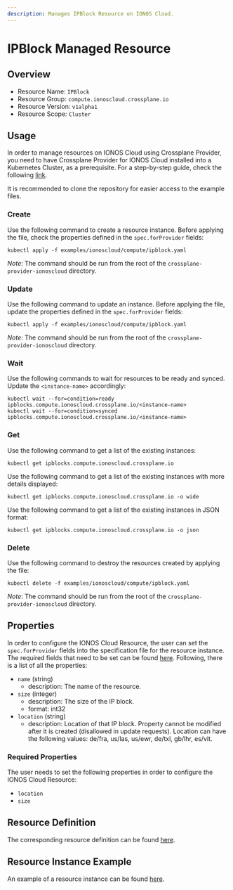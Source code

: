```yaml
---
description: Manages IPBlock Resource on IONOS Cloud.
---
```


# IPBlock Managed Resource

## Overview

* Resource Name: `IPBlock`
* Resource Group: `compute.ionoscloud.crossplane.io`
* Resource Version: `v1alpha1`
* Resource Scope: `Cluster`

## Usage

In order to manage resources on IONOS Cloud using Crossplane Provider, you need to have Crossplane Provider for IONOS Cloud installed into a Kubernetes Cluster, as a prerequisite. For a step-by-step guide, check the following [link](https://github.com/ionos-cloud/crossplane-provider-ionoscloud/tree/master/examples/example.md).

It is recommended to clone the repository for easier access to the example files.

### Create

Use the following command to create a resource instance. Before applying the file, check the properties defined in the `spec.forProvider` fields:

```
kubectl apply -f examples/ionoscloud/compute/ipblock.yaml
```

_Note_: The command should be run from the root of the `crossplane-provider-ionoscloud` directory.

### Update

Use the following command to update an instance. Before applying the file, update the properties defined in the `spec.forProvider` fields:

```
kubectl apply -f examples/ionoscloud/compute/ipblock.yaml
```

_Note_: The command should be run from the root of the `crossplane-provider-ionoscloud` directory.

### Wait

Use the following commands to wait for resources to be ready and synced. Update the `<instance-name>` accordingly:

```
kubectl wait --for=condition=ready ipblocks.compute.ionoscloud.crossplane.io/<instance-name>
kubectl wait --for=condition=synced ipblocks.compute.ionoscloud.crossplane.io/<instance-name>
```

### Get

Use the following command to get a list of the existing instances:

```
kubectl get ipblocks.compute.ionoscloud.crossplane.io
```

Use the following command to get a list of the existing instances with more details displayed:

```
kubectl get ipblocks.compute.ionoscloud.crossplane.io -o wide
```

Use the following command to get a list of the existing instances in JSON format:

```
kubectl get ipblocks.compute.ionoscloud.crossplane.io -o json
```

### Delete

Use the following command to destroy the resources created by applying the file:

```
kubectl delete -f examples/ionoscloud/compute/ipblock.yaml
```

_Note_: The command should be run from the root of the `crossplane-provider-ionoscloud` directory.

## Properties

In order to configure the IONOS Cloud Resource, the user can set the `spec.forProvider` fields into the specification file for the resource instance. The required fields that need to be set can be found [here](#required-properties). Following, there is a list of all the properties:

* `name` (string)
	* description: The name of the  resource.
* `size` (integer)
	* description: The size of the IP block.
	* format: int32
* `location` (string)
	* description: Location of that IP block. Property cannot be modified after it is created (disallowed in update requests). Location can have the following values: de/fra, us/las, us/ewr, de/txl, gb/lhr, es/vit.

### Required Properties

The user needs to set the following properties in order to configure the IONOS Cloud Resource:

* `location`
* `size`

## Resource Definition

The corresponding resource definition can be found [here](https://github.com/ionos-cloud/crossplane-provider-ionoscloud/tree/master/package/crds/compute.ionoscloud.crossplane.io_ipblocks.yaml).

## Resource Instance Example

An example of a resource instance can be found [here](https://github.com/ionos-cloud/crossplane-provider-ionoscloud/tree/master/examples/ionoscloud/compute/ipblock.yaml).

